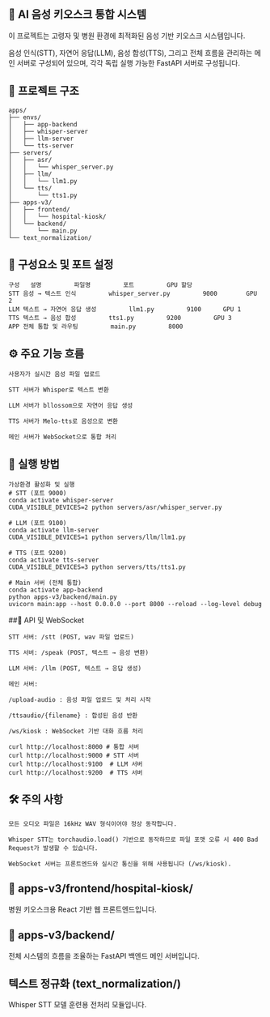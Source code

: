 ## 🏥 AI 음성 키오스크 통합 시스템

이 프로젝트는 고령자 및 병원 환경에 최적화된 음성 기반 키오스크 시스템입니다.

음성 인식(STT), 자연어 응답(LLM), 음성 합성(TTS), 그리고 전체 흐름을 관리하는 메인 서버로 구성되어 있으며, 각각 독립 실행 가능한 FastAPI 서버로 구성됩니다.

## 📁 프로젝트 구조

```plaintext
apps/
├── envs/
│   ├── app-backend
│   ├── whisper-server
│   ├── llm-server
│   └── tts-server
├── servers/
│   ├── asr/
│   │   └── whisper_server.py
│   ├── llm/
│   │   └── llm1.py
│   └── tts/
│       └── tts1.py
├── apps-v3/
│   ├── frontend/
│   │   └── hospital-kiosk/
│   └── backend/
│       └── main.py
└── text_normalization/
```
## 🧠 구성요소 및 포트 설정
```
구성   설명         파일명         포트         GPU 할당
STT	음성 → 텍스트 인식         whisper_server.py         9000        GPU 2
LLM	텍스트 → 자연어 응답 생성         llm1.py         9100      GPU 1
TTS	텍스트 → 음성 합성         tts1.py         9200         GPU 3
APP	전체 통합 및 라우팅         main.py         8000
```
## ⚙️ 주요 기능 흐름
```
사용자가 실시간 음성 파일 업로드

STT 서버가 Whisper로 텍스트 변환

LLM 서버가 bllossom으로 자연어 응답 생성

TTS 서버가 Melo-tts로 음성으로 변환

메인 서버가 WebSocket으로 통합 처리
```
## 🚀 실행 방법
```
가상환경 활성화 및 실행
# STT (포트 9000)
conda activate whisper-server
CUDA_VISIBLE_DEVICES=2 python servers/asr/whisper_server.py

# LLM (포트 9100)
conda activate llm-server
CUDA_VISIBLE_DEVICES=1 python servers/llm/llm1.py

# TTS (포트 9200)
conda activate tts-server
CUDA_VISIBLE_DEVICES=3 python servers/tts/tts1.py

# Main 서버 (전체 통합)
conda activate app-backend
python apps-v3/backend/main.py
uvicorn main:app --host 0.0.0.0 --port 8000 --reload --log-level debug
```

##🔌 API 및 WebSocket
```
STT 서버: /stt (POST, wav 파일 업로드)

TTS 서버: /speak (POST, 텍스트 → 음성 변환)

LLM 서버: /llm (POST, 텍스트 → 응답 생성)

메인 서버:

/upload-audio : 음성 파일 업로드 및 처리 시작

/ttsaudio/{filename} : 합성된 음성 반환

/ws/kiosk : WebSocket 기반 대화 흐름 처리

curl http://localhost:8000 # 통합 서버
curl http://localhost:9000 # STT 서버
curl http://localhost:9100  # LLM 서버
curl http://localhost:9200  # TTS 서버
```
## 🛠️ 주의 사항
```
모든 오디오 파일은 16kHz WAV 형식이어야 정상 동작합니다.

Whisper STT는 torchaudio.load() 기반으로 동작하므로 파일 포맷 오류 시 400 Bad Request가 발생할 수 있습니다.

WebSocket 서버는 프론트엔드와 실시간 통신을 위해 사용됩니다 (/ws/kiosk).
```
## 📁 apps-v3/frontend/hospital-kiosk/
병원 키오스크용 React 기반 웹 프론트엔드입니다.

## 📁 apps-v3/backend/
전체 시스템의 흐름을 조율하는 FastAPI 백엔드 메인 서버입니다.

## 텍스트 정규화 (text_normalization/)
Whisper STT 모델 훈련용 전처리 모듈입니다.

